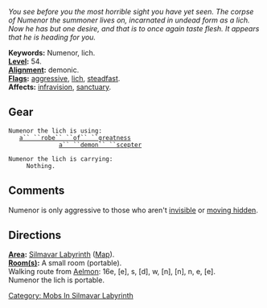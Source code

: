 *You see before you the most horrible sight you have yet seen. The
corpse of Numenor the summoner lives on, incarnated in undead form as a
lich. Now he has but one desire, and that is to once again taste flesh.
It appears that he is heading for you.*

**Keywords:** Numenor, lich.  
**[Level](Level "wikilink"):** 54.  
**[Alignment](Alignment "wikilink"):** demonic.  
**[Flags](:Category:_Mob_Types "wikilink"):**
[aggressive](Aggressive_Mobs "wikilink"),
[lich](Spellcasting_Mobs "wikilink"),
[steadfast](Sentinel_Mobs "wikilink").  
**Affects:** [infravision](Infravision "wikilink"),
[sanctuary](Sanctuary "wikilink").  

## Gear

`Numenor the lich is using:`  
<worn about body>`   `[`a`` ``robe`` ``of`` ``greatness`](Robe_Of_Greatness "wikilink")  
<held>`              `[`a`` ``demon`` ``scepter`](Demon_Scepter "wikilink")

`Numenor the lich is carrying:`  
`     Nothing.`

## Comments

Numenor is only aggressive to those who aren't
[invisible](Invis "wikilink") or [moving
hidden](Move_Hidden "wikilink").

## Directions

**[Area](:Category:_Areas "wikilink"):** [Silmavar
Labyrinth](:Category:_Silmavar_Labyrinth "wikilink")
([Map](Silmavar_Labyrinth_Map "wikilink")).  
**[Room(s)](:Category:_Rooms "wikilink"):** A small room (portable).  
Walking route from [Aelmon](Aelmon "wikilink"): 16e, \[e\], s, \[d\], w,
\[n\], \[n\], n, e, \[e\].  
Numenor the lich is portable.  

[Category: Mobs In Silmavar
Labyrinth](Category:_Mobs_In_Silmavar_Labyrinth "wikilink")
